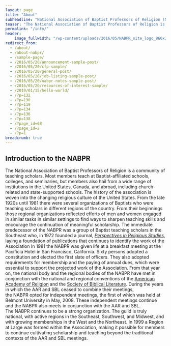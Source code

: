 ```yaml
---
layout: page
title: "About"
subheadline: "National Association of Baptist Professors of Religion (NABPR)"
teaser: "The National Association of Baptist Professors of Religion is a community of teaching scholars. Most members teach at Baptist-affiliated schools, colleges, and seminaries, but members also hail from a wide range of institutions in the United States, Canada, and abroad, including church-related and state-supported schools. The history of the association is woven into the changing religious culture of the United States."
permalink: "/info/"
header:
    image_fullwidth: "/wp-content/uploads/2016/05/NABPR_site_logo_960x300.png"
redirect_from:
  - /about/
  - /about-nabpr/
  - /sample-page/
  - /2016/05/20/announcement-sample-post/
  - /2016/05/20/cfp-sample/
  - /2016/05/20/general-post/
  - /2016/05/20/job-listing-sample-post/
  - /2016/05/20/nabpr-notes-sample-post/  
  - /2016/05/20/resources-of-interest-sample/
  - /2019/01/15/hello-world/
  - /?p=132
  - /?p=130
  - /?p=119
  - /?p=134
  - /?p=136
  - /?p=138
  - /?page_id=68
  - /?page_id=2
  - /?p=1
breadcrumb: true  
---
```

## Introduction to the NABPR

The National Association of Baptist Professors of Religion is a community of teaching scholars. Most members teach at Baptist-affiliated schools, colleges, and seminaries, but members also hail from a wide range of institutions in the United States, Canada, and abroad, including church-related and state-supported schools. The history of the association is woven into the changing religious culture of the United States. From the late 1920s until 1981 there were several organizations of Baptists who were teaching scholars in different regions of the country. From their beginnings those regional organizations reflected efforts of men and women engaged in similar tasks in similar settings to find ways to sharpen teaching skills and encourage the continuation of meaningful scholarship. The immediate predecessor of the NABPR was a group of Baptist teaching scholars in the Southeast who, in 1972 founded a journal, _[Perspectives in Religious Studies](http://baylor.edu/prs)_, laying a foundation of publications that continues to identify the work of the Association In 1981 the NABPR was given life at a breakfast meeting at the Pacificia Hotel in San Francisco, California. Sixty persons adopted a constitution and elected the first slate of officers. They also adopted requirements for membership and the paying of annual dues, which were essential to support the projected work of the Association. From that year on, the national body and the regional bodies of the NABPR have met in conjunction with the national and regional conventions of the [American Academy of Religion](http://www.aar-site.org/) and the [Society of Biblical Literature](http://www.sbl-site.org/). During the years in which the AAR and SBL ceased to combine their meetings, the NABPR opted for independent meetings, the first of which was held at Belmont University in May, 2008. These independent meetings continue and the NABPR also meets in conjunction with the AAR and SBL.  
The NABPR continues to be a strong organization. The guild is truly national, with active regions in the Southeast, Southwest, and Midwest, and with growing memberships in the West and the Northeast. In 1999 a Region at Large was formed within the Association, making it possible for members to continue cultivating scholarship and teaching beyond the traditional contexts of the AAR and SBL meetings.
